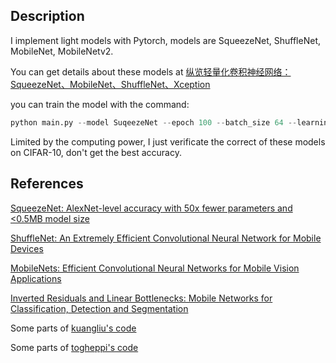 ## Description

I implement light models with Pytorch, models are SqueezeNet, ShuffleNet, MobileNet, MobileNetv2.

You can get details about these models at [纵览轻量化卷积神经网络：SqueezeNet、MobileNet、ShuffleNet、Xception](https://www.jiqizhixin.com/articles/2018-01-08-6)

you can train the model with the command:

```python
python main.py --model SuqeezeNet --epoch 100 --batch_size 64 --learning_rate 0.03 --use_cuda True
```

Limited by the computing power, I just verificate the correct of these models on CIFAR-10, don't get the best accuracy.

## References

[SqueezeNet: AlexNet-level accuracy with 50x fewer parameters and <0.5MB model size](https://arxiv.org/abs/1602.07360)

[ShuffleNet: An Extremely Efficient Convolutional Neural Network for Mobile Devices](https://arxiv.org/abs/1707.01083)

[MobileNets: Efficient Convolutional Neural Networks for Mobile Vision Applications](https://arxiv.org/abs/1704.04861)

[Inverted Residuals and Linear Bottlenecks: Mobile Networks for Classification, Detection and Segmentation](https://arxiv.org/abs/1801.04381)

Some parts of [kuangliu's code](https://github.com/kuangliu/pytorch-cifar)

Some parts of [togheppi's code](https://github.com/togheppi/CycleGAN)
